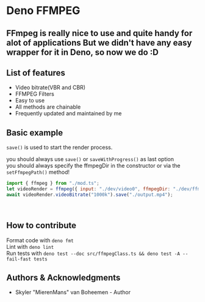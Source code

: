 # Deno FFMPEG

## FFmpeg is really nice to use and quite handy for alot of applications But we didn't have any easy wrapper for it in Deno, so now we do :D

## List of features

- Video bitrate(VBR and CBR)
- FFMPEG Filters
- Easy to use
- All methods are chainable
- Frequently updated and maintained by me

## Basic example

`save()` is used to start the render process.

you should always use `save()` or `saveWithProgress()` as last option\
you should always specify the ffmpegDir in the constructor or via the
`setFfmpegPath()` method!

```js
import { ffmpeg } from "./mod.ts";
let videoRender = ffmpeg({ input: "./dev/video0", ffmpegDir: "./dev/ffmpeg" });
await videoRender.videoBitrate("1000k").save("./output.mp4");
```

<br>

## How to contribute

Format code with `deno fmt`\
Lint with `deno lint`\
Run tests with
`deno test --doc src/ffmpegClass.ts && deno test -A --fail-fast tests`

## Authors & Acknowledgments

- Skyler "MierenMans" van Boheemen - Author

